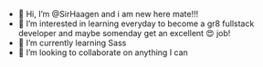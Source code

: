 - 👋 Hi, I’m @SirHaagen and i am new here mate!!!
- 👀 I’m interested in learning everyday to become a gr8 fullstack developer and maybe somenday get an excellent :heart_eyes: job!
- 🌱 I’m currently learning Sass
- 💞️ I’m looking to collaborate on anything I can
